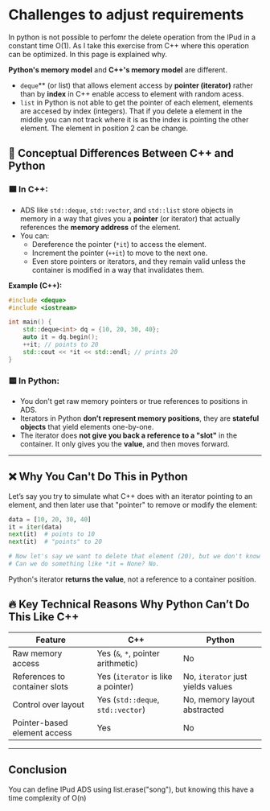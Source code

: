 
# Challenges to adjust requirements

In python is not possible to perfomr the delete operation from the IPud in a constant time O(1). As I take this exercise from C++ where this operation can be optimized. In this page is explained why. 

 **Python's memory model** and **C++'s memory model** are different.
- `deque`** (or list) that allows element access by **pointer (iterator)** rather than by **index** in C++ enable access to element with random acess. 
- `list` in Python is not able to get the pointer of each element, elements are accesed by index (integers). That if you delete a element in the middle you can not track where it is as the index is pointing the other element. The element in position 2 can be change.


## 🧠 Conceptual Differences Between C++ and Python

### 🟦 In **C++**:
- ADS like `std::deque`, `std::vector`, and `std::list` store objects in memory in a way that gives you a **pointer** (or iterator) that actually references the **memory address** of the element.
- You can:
  - Dereference the pointer (`*it`) to access the element.
  - Increment the pointer (`++it`) to move to the next one.
  - Even store pointers or iterators, and they remain valid unless the container is modified in a way that invalidates them.

**Example (C++):**
```cpp
#include <deque>
#include <iostream>

int main() {
    std::deque<int> dq = {10, 20, 30, 40};
    auto it = dq.begin();
    ++it; // points to 20
    std::cout << *it << std::endl; // prints 20
}
```

### 🟨 In **Python**:
- You don't get raw memory pointers or true references to positions in ADS.
- Iterators in Python **don’t represent memory positions**, they are **stateful objects** that yield elements one-by-one.
- The iterator does **not give you back a reference to a "slot"** in the container. It only gives you the **value**, and then moves forward.

---

## ❌ Why You Can't Do This in Python

Let’s say you try to simulate what C++ does with an iterator pointing to an element, and then later use that "pointer" to remove or modify the element:

```python
data = [10, 20, 30, 40]
it = iter(data)
next(it)  # points to 10
next(it)  # "points" to 20

# Now let's say we want to delete that element (20), but we don't know the index
# Can we do something like *it = None? No.
```

Python's iterator **returns the value**, not a reference to a container position.


## 🔥 Key Technical Reasons Why Python Can’t Do This Like C++

| Feature                     | C++                             | Python                                |
|----------------------------|----------------------------------|----------------------------------------|
| Raw memory access          | Yes (`&`, `*`, pointer arithmetic) | No                                     |
| References to container slots | Yes (`iterator` is like a pointer) | No, `iterator` just yields values     |
| Control over layout        | Yes (`std::deque`, `std::vector`) | No, memory layout abstracted          |
| Pointer-based element access | Yes                             | No                                     |

---


## Conclusion

You can define IPud ADS using list.erase("song"), but knowing this have a time complexity of O(n)